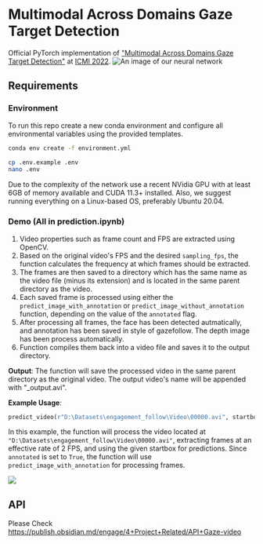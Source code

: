 # Multimodal Across Domains Gaze Target Detection
Official PyTorch implementation of ["Multimodal Across Domains Gaze Target Detection"](https://dl.acm.org/doi/10.1145/3536221.3556624) at [ICMI 2022](https://icmi.acm.org/2022/).
![An image of our neural network](/assets/network.png?raw=true)

## Requirements
### Environment
To run this repo create a new conda environment and configure all environmental variables using the provided templates.

```bash
conda env create -f environment.yml

cp .env.example .env
nano .env
```

Due to the complexity of the network use a recent NVidia GPU with at least 6GB of memory available and CUDA 11.3+ installed.
Also, we suggest running everything on a Linux-based OS, preferably Ubuntu 20.04.

### Demo (All in prediction.ipynb)
 
1. Video properties such as frame count and FPS are extracted using OpenCV.
2. Based on the original video's FPS and the desired `sampling_fps`, the function calculates the frequency at which frames should be extracted.
3. The frames are then saved to a directory which has the same name as the video file (minus its extension) and is located in the same parent directory as the video.
4. Each saved frame is processed using either the `predict_image_with_annotation` or `predict_image_without_annotation` function, depending on the value of the `annotated` flag.
5. After processing all frames, the face has been detected autmatically, and annotation has been saved in style of gazefollow. The depth image has been process automatically.
6. Function compiles them back into a video file and saves it to the output directory.

**Output**:
The function will save the processed video in the same parent directory as the original video. The output video's name will be appended with "_output.avi".

**Example Usage**:
```python
predict_video(r"D:\Datasets\engagement_follow\Video\00000.avi", startbox=[267, 200, 314, 248], sampling_fps=2, annotated=True)
```
In this example, the function will process the video located at `"D:\Datasets\engagement_follow\Video\00000.avi"`, extracting frames at an effective rate of 2 FPS, and using the given startbox for predictions. Since `annotated` is set to `True`, the function will use `predict_image_with_annotation` for processing frames.

![](https://i.imgur.com/3pdnmLF.png)

## API

Please Check https://publish.obsidian.md/engage/4+Project+Related/API+Gaze-video
